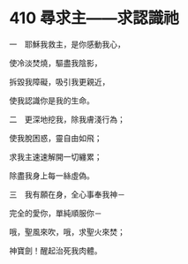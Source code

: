 # 410 尋求主——求認識祂

一　耶穌我救主，是你感動我心，

使冷淡焚燒，驅盡我陰影，

拆毀我障礙，吸引我更親近，

使我認識你是我的生命。

二　更深地挖我，除我膚淺行為；

使我脫困惑，靈自由如飛；

求我主速速解開一切纏累；

除盡我身上每一絲虛偽。

三　我有願在身，全心事奉我神－

完全的愛你，單純順服你－

哦，聖風來吹，哦，求聖火來焚；

神寶劍！醒起治死我肉體。


